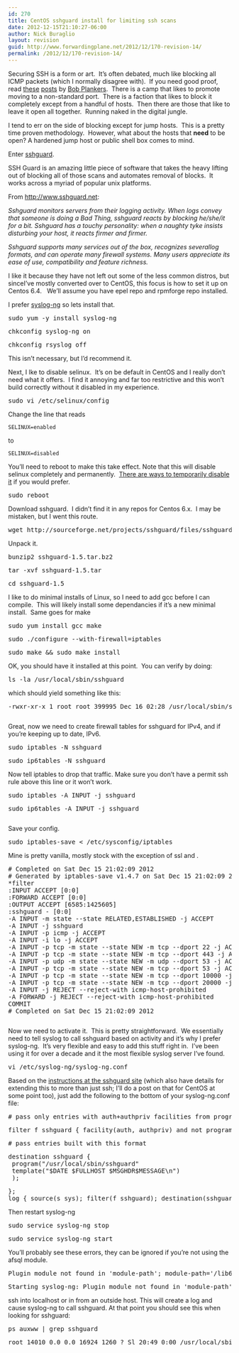 ```yaml
---
id: 270
title: CentOS sshguard install for limiting ssh scans
date: 2012-12-15T21:10:27-06:00
author: Nick Buraglio
layout: revision
guid: http://www.forwardingplane.net/2012/12/170-revision-14/
permalink: /2012/12/170-revision-14/
---
```

Securing SSH is a form or art.  It&#8217;s often debated, much like blocking all ICMP packets (which I normally disagree with).  If you need good proof, read [these](http://lonesysadmin.net/2012/11/20/changing-sshd-port-numbers-continues-to-be-a-bad-idea/) [posts](http://lonesysadmin.net/2012/10/19/on-using-alternate-ports-for-ssh/) by [Bob Plankers](https://twitter.com/plankers).  There is a camp that likes to promote moving to a non-standard port.  There is a faction that likes to block it completely except from a handful of hosts.  Then there are those that like to leave it open all together.  Running naked in the digital jungle.

I tend to err on the side of blocking except for jump hosts.  This is a pretty time proven methodology.  However, what about the hosts that **need** to be open? A hardened jump host or public shell box comes to mind.

Enter [sshguard](http://www.sshguard.net).

SSH Guard is an amazing little piece of software that takes the heavy lifting out of blocking all of those scans and automates removal of blocks.  It works across a myriad of popular unix platforms.

From <http://www.sshguard.net>:

_Sshguard monitors servers from their logging activity. When logs convey that someone is doing a Bad Thing, sshguard reacts by blocking he/she/it for a bit. Sshguard has a touchy personality: when a naughty tyke insists disturbing your host, it reacts firmer and firmer._

_Sshguard supports many services out of the box, recognizes severallog formats, and can operate many firewall systems. Many users appreciate its ease of use, compatibility and feature richness._

I like it because they have not left out some of the less common distros, but sinceI&#8217;ve mostly converted over to CentOS, this focus is how to set it up on Centos 6.4.   We&#8217;ll assume you have epel repo and rpmforge repo installed.

I prefer [syslog-ng](http://www.balabit.com/network-security/syslog-ng) so lets install that.

<pre>sudo yum -y install syslog-ng</pre>

<pre>chkconfig syslog-ng on</pre>

<pre>chkconfig rsyslog off</pre>

This isn&#8217;t necessary, but I&#8217;d recommend it.

Next, I lke to disable selinux.  It&#8217;s on be default in CentOS and I really don&#8217;t need what it offers.  I find it annoying and far too restrictive and this won&#8217;t build correctly without it disabled in my experience.

<pre>sudo vi /etc/selinux/config</pre>

Change the line that reads

    SELINUX=enabled

to

    SELINUX=disabled

You&#8217;ll need to reboot to make this take effect. Note that this will disable selinux completely and permanently.  [There are ways to temporarily disable it](http://www.revsys.com/writings/quicktips/turn-off-selinux.html) if you would prefer.

<pre>sudo reboot</pre>

Download sshguard.  I didn&#8217;t find it in any repos for Centos 6.x.  I may be mistaken, but I went this route.

<pre>wget http://sourceforge.net/projects/sshguard/files/sshguard/sshguard-1.5/sshguard-1.5.tar.bz2/download</pre>

Unpack it.

<pre>bunzip2 sshguard-1.5.tar.bz2</pre>

<pre>tar -xvf sshguard-1.5.tar</pre>

<pre>cd sshguard-1.5</pre>

I like to do minimal installs of Linux, so I need to add gcc before I can compile.  This will likely install some dependancies if it&#8217;s a new minimal install.  Same goes for make

<pre>sudo yum install gcc make</pre>

<pre>sudo ./configure --with-firewall=iptables</pre>

<pre>sudo make && sudo make install</pre>

OK, you should have it installed at this point.  You can verify by doing:

<pre>ls -la /usr/local/sbin/sshguard</pre>

which should yield something like this:

<pre>-rwxr-xr-x 1 root root 399995 Dec 16 02:28 /usr/local/sbin/sshguard</pre>

<pre></pre>

Great, now we need to create firewall tables for sshguard for IPv4, and if you&#8217;re keeping up to date, IPv6.

<pre>sudo iptables -N sshguard</pre>

<pre>sudo ip6tables -N sshguard</pre>

Now tell iptables to drop that traffic. Make sure you don&#8217;t have a permit ssh rule above this line or it won&#8217;t work.

<pre>sudo iptables -A INPUT -j sshguard</pre>

<pre>sudo ip6tables -A INPUT -j sshguard</pre>

<pre></pre>

Save your config.  

<pre>sudo iptables-save &lt; /etc/sysconfig/iptables</pre>

Mine is pretty vanilla, mostly stock with the exception of ssl and .

<pre># Completed on Sat Dec 15 21:02:09 2012
# Generated by iptables-save v1.4.7 on Sat Dec 15 21:02:09 2012
*filter
:INPUT ACCEPT [0:0]
:FORWARD ACCEPT [0:0]
:OUTPUT ACCEPT [6585:1425605]
:sshguard - [0:0]
-A INPUT -m state --state RELATED,ESTABLISHED -j ACCEPT 
-A INPUT -j sshguard 
-A INPUT -p icmp -j ACCEPT 
-A INPUT -i lo -j ACCEPT 
-A INPUT -p tcp -m state --state NEW -m tcp --dport 22 -j ACCEPT 
-A INPUT -p tcp -m state --state NEW -m tcp --dport 443 -j ACCEPT 
-A INPUT -p udp -m state --state NEW -m udp --dport 53 -j ACCEPT 
-A INPUT -p tcp -m state --state NEW -m tcp --dport 53 -j ACCEPT 
-A INPUT -p tcp -m state --state NEW -m tcp --dport 10000 -j ACCEPT 
-A INPUT -p tcp -m state --state NEW -m tcp --dport 20000 -j ACCEPT 
-A INPUT -j REJECT --reject-with icmp-host-prohibited 
-A FORWARD -j REJECT --reject-with icmp-host-prohibited 
COMMIT
# Completed on Sat Dec 15 21:02:09 2012</pre>

<pre></pre>

Now we need to activate it.  This is pretty straightforward.  We essentially need to tell syslog to call sshguard based on activity and it&#8217;s why I prefer syslog-ng.  It&#8217;s very flexible and easy to add this stuff right in.  I&#8217;ve been using it for over a decade and it the most flexible syslog server I&#8217;ve found.  

<pre>vi /etc/syslog-ng/syslog-ng.conf</pre>

Based on the [instructions at the sshguard site](http://www.sshguard.net/docs/setup/getlogs/syslog-ng/) (which also have details for extending this to more than just ssh; I&#8217;ll do a post on that for CentOS at some point too), just add the following to the bottom of your syslog-ng.conf file:

<pre># pass only entries with auth+authpriv facilities from programs other than sshguard</pre>

<pre>filter f_sshguard { facility(auth, authpriv) and not program("sshguard"); };</pre>

<pre># pass entries built with this format</pre>

<pre>destination sshguard {
 program("/usr/local/sbin/sshguard"
 template("$DATE $FULLHOST $MSGHDR$MESSAGE\n")
 );</pre>

<pre>};
log { source(s_sys); filter(f_sshguard); destination(sshguard); };</pre>

Then restart syslog-ng

<pre>sudo service syslog-ng stop</pre>

<pre>sudo service syslog-ng start</pre>

<div>
  You&#8217;ll probably see these errors, they can be ignored if you&#8217;re not using the afsql module.
</div>

<div>
</div>

<pre>Plugin module not found in 'module-path'; module-path='/lib64/syslog-ng', module='afsql'</pre>

<pre>Starting syslog-ng: Plugin module not found in 'module-path'; module-path='/lib64/syslog-ng', module='afsql'</pre>

ssh into localhost or in from an outside host. This will create a log and cause syslog-ng to call sshguard. At that point you should see this when looking for sshguard:

<pre>ps auxww | grep sshguard</pre>

<pre>root 14010 0.0 0.0 16924 1260 ? Sl 20:49 0:00 /usr/local/sbin/sshguard</pre>